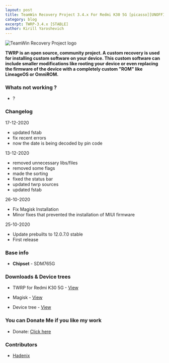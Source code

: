 ```yaml
---
layout: post
title: TeamWin Recovery Project 3.4.x For Redmi K30 5G [picasso][UNOFFICIAL]
category: blog
excerpt: TWRP-3.4.x [STABLE]
author: Kirill Yaroshevich
---
```


![TeamWin Recovery Project logo](http://Hadenix.github.io/images/redmi-k30-5g/twrp.jpg)

**TWRP is an open source, community project. A custom recovery is used for installing custom software on your device.
 This custom software can include smaller modifications like rooting your device or even replacing
 the firmware of the device with a completely custom "ROM" like LineageOS or OmniROM.**

### Whats not working ?
* ?

### Changelog

17-12-2020
- updated fstab
- fix recent errors
- now the date is being decoded by pin code

13-12-2020
- removed unnecessary libs/files
- removed some flags
- made the sorting
- fixed the status bar
- updated twrp sources
- updated fstab

26-10-2020
- Fix Magisk Installation
- Minor fixes that prevented the installation of MIUI firmware

25-10-2020
- Update prebuilts to 12.0.7.0 stable
- First release

### Base info
* **Chipset** - SDM765G

### Downloads & Device trees
* TWRP for Redmi K30 5G - [View](https://sourceforge.net/projects/redmi-k30-5g-picasso/files/TWRP/)
* Magisk - [View](https://github.com/topjohnwu/Magisk/releases)

* Device tree - [View](https://github.com/Redmi-K30-5G/device_xiaomi_picasso_recovery/tree/android-10.0_twrp)

### You can Donate Me if you like my work
* Donate: [Click here](https://money.yandex.ru/to/410018830733273)

### Contributors
* [Hadenix](https://t.me/Hadenix)
